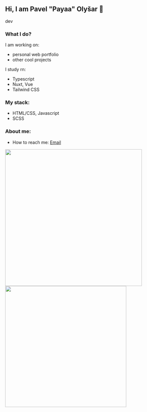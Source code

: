 ## Hi, I am Pavel "Payaa" Olyšar 👋
dev

### What I do?
I am working on:
-  personal web portfolio
-  other cool projects

I study rn: 
- Typescript
- Nuxt, Vue
- Tailwind CSS

### My stack:
- HTML/CSS, Javascript
- SCSS

### About me:
- How to reach me: [Email](olysarp@gmail.com)
  
<div>
  <img width="440px" src="https://github-readme-stats.vercel.app/api?username=PavelOlysar&show_icons=true&theme=algolia">
  <img width="390px" src="https://github-readme-stats.anuraghazra1.vercel.app/api/top-langs/?username=PavelOlysar&layout=compact&theme=algolia" />
</div>
